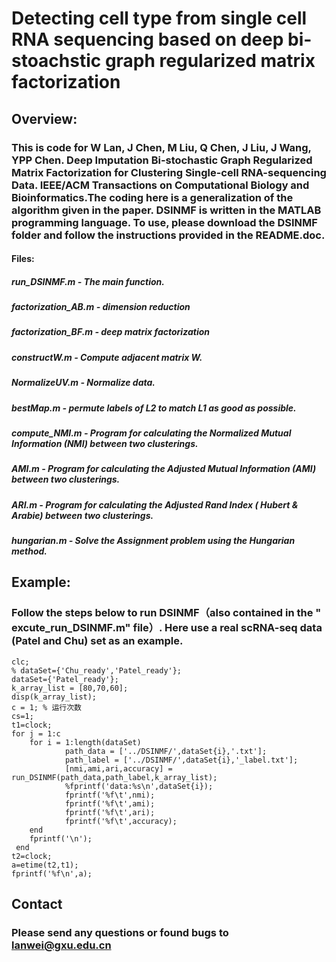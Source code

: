 
Detecting cell type from single cell RNA sequencing based on deep bi-stoachstic graph regularized matrix factorization
===========================================================================================================================
Overview:
----------------------------------------------------------------------------------------------------------------------------
###  This is code for W Lan, J Chen, M Liu, Q Chen, J Liu, J Wang, YPP Chen. Deep Imputation Bi-stochastic Graph Regularized Matrix Factorization for Clustering Single-cell RNA-sequencing Data. IEEE/ACM Transactions on Computational Biology and Bioinformatics.The coding here is a generalization of the algorithm given in the paper. DSINMF is written in the MATLAB programming language. To use, please download the DSINMF folder and follow the instructions provided in the README.doc.
#### Files:
##### run_DSINMF.m - The main function.
##### factorization_AB.m - dimension reduction
##### factorization_BF.m - deep matrix factorization
##### constructW.m - Compute adjacent matrix W.
##### NormalizeUV.m - Normalize data.
##### bestMap.m - permute labels of L2 to match L1 as good as possible.
##### compute_NMI.m - Program for calculating the Normalized Mutual Information (NMI) between two clusterings.
##### AMI.m - Program for calculating the Adjusted Mutual Information (AMI) between two clusterings.
##### ARI.m - Program for calculating the Adjusted Rand Index ( Hubert & Arabie) between two clusterings.
##### hungarian.m - Solve the Assignment problem using the Hungarian method.
## Example:
### Follow the steps below to run DSINMF（also contained in the " excute_run_DSINMF.m" file）. Here use a real scRNA-seq data (Patel and Chu) set as an example.

```  
clc;
% dataSet={'Chu_ready','Patel_ready'};
dataSet={'Patel_ready'};  
k_array_list = [80,70,60];
disp(k_array_list);
c = 1; % 运行次数
cs=1; 
t1=clock;
for j = 1:c
    for i = 1:length(dataSet)           
            path_data = ['../DSINMF/',dataSet{i},'.txt'];
            path_label = ['../DSINMF/',dataSet{i},'_label.txt'];
            [nmi,ami,ari,accuracy] = run_DSINMF(path_data,path_label,k_array_list);
            %fprintf('data:%s\n',dataSet{i});
            fprintf('%f\t',nmi);
            fprintf('%f\t',ami);
            fprintf('%f\t',ari);
            fprintf('%f\t',accuracy);
    end
    fprintf('\n');  
 end 
t2=clock;
a=etime(t2,t1);
fprintf('%f\n',a); 
```

## Contact 
### Please send any questions or found bugs to lanwei@gxu.edu.cn 
